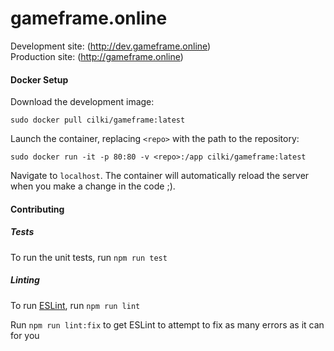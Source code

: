 # gameframe.online

Development site: (http://dev.gameframe.online)<br>
Production site: (http://gameframe.online)

#### Docker Setup
Download the development image:
```
sudo docker pull cilki/gameframe:latest
```

Launch the container, replacing `<repo>` with the path to the repository:
```
sudo docker run -it -p 80:80 -v <repo>:/app cilki/gameframe:latest
```

Navigate to `localhost`. The container will automatically reload the server when you make a change in the code ;).

#### Contributing
##### Tests
To run the unit tests, run `npm run test`

##### Linting
To run [ESLint](https://eslint.org/), run `npm run lint`

Run `npm run lint:fix` to get ESLint to attempt to fix as many errors as it can for you

